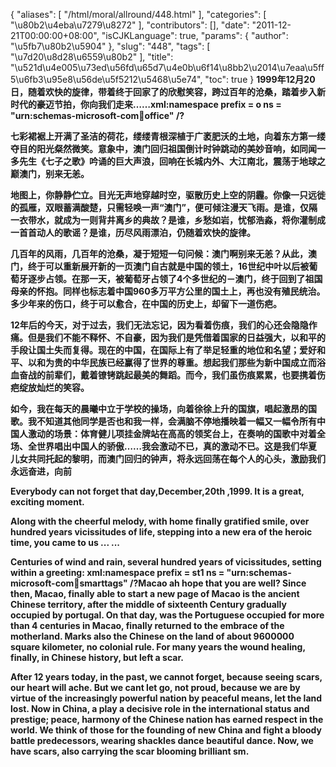 {
    "aliases": [
        "/html/moral/allround/448.html"
    ],
    "categories": [
        "\u80b2\u4eba\u7279\u8272"
    ],
    "contributors": [],
    "date": "2011-12-21T00:00:00+08:00",
    "isCJKLanguage": true,
    "params": {
        "author": "\u5fb7\u80b2\u5904"
    },
    "slug": "448",
    "tags": [
        "\u7d20\u8d28\u6559\u80b2"
    ],
    "title": "\u521d\u4e005\u73ed\u56fd\u65d7\u4e0b\u6f14\u8bb2\u2014\u7eaa\u5ff5\u6fb3\u95e8\u56de\u5f5212\u5468\u5e74",
    "toc": true
}
**1999年12月20日，随着欢快的旋律，带着终于回家了的欣慰笑容，跨过百年的沧桑，踏着步入新时代的豪迈节拍，你向我们走来……xml:namespace prefix = o ns = "urn:schemas-microsoft-com:office:office" /?**

**七彩裙裾上开满了圣洁的荷花，缕缕青根深植于广袤肥沃的土地，向着东方第一缕夺目的阳光粲然微笑。意象中，澳门回归祖国倒计时钟跳动的美妙音响，如同闻一多先生《七子之歌》吟诵的巨大声浪，回响在长城内外、大江南北，震荡于地球之巅澳门，别来无恙。**

**地图上，你静静伫立。目光无声地穿越时空，驱散历史上空的阴霾。你像一只远徙的孤雁，双眼蓄满酸楚，只需轻唤一声“澳门”，便可倾注漫天飞雨。是谁，仅隔一衣带水，就成为一则背井离乡的典故？是谁，乡愁如岩，忧郁浩淼，将你灌制成一首首动人的歌谣？是谁，历尽风雨漂泊，仍随着欢快的旋律。**

**几百年的风雨，几百年的沧桑，凝于短短一句问候：澳门啊别来无恙？从此，澳门，终于可以重新展开新的一页澳门自古就是中国的领土，16世纪中叶以后被葡萄牙逐步占领。在那一天，被葡萄牙占领了4个多世纪的－澳门，终于回到了祖国母亲的怀抱。同样也标志着中国960多万平方公里的国土上，再也没有殖民统治。多少年来的伤口，终于可以愈合，在中国的历史上，却留下一道伤疤。**

**12年后的今天，对于过去，我们无法忘记，因为看着伤痕，我们的心还会隐隐作痛。但是我们不能不释怀、不自豪，因为我们是凭借着国家的日益强大，以和平的手段让国土失而复得。现在的中国，在国际上有了举足轻重的地位和名望；爱好和平、以和为贵的中华民族已经赢得了世界的尊重。想起我们那些为新中国成立而浴血奋战的前辈们，戴着镣铐跳起最美的舞蹈。而今，我们虽伤痕累累，也要携着伤疤绽放灿烂的笑容。**

**如今，我在每天的晨曦中立于学校的操场，向着徐徐上升的国旗，唱起激昂的国歌。我不知道其他同学是否也和我一样，会满脑不停地播映着一幅又一幅令所有中国人激动的场景：体育健儿项挂金牌站在高高的领奖台上，在奏响的国歌中对着全场、全世界唱出中国人的骄傲……我会激动不已，真的激动不已。这是我们华夏儿女共同托起的黎明，而澳门回归的钟声，将永远回荡在每个人的心头，激励我们永远奋进，向前**

**Everybody can not forget that day,December,20th ,1999. It is a great, exciting moment.**

**Along with the cheerful melody, with home finally gratified smile, over hundred years vicissitudes of life, stepping into a new era of the heroic time, you came to us ... ...**

**Centuries of wind and rain, several hundred years of vicissitudes, setting within a greeting: xml:namespace prefix = st1 ns = "urn:schemas-microsoft-com:office:smarttags" /?Macao ah hope that you are well? Since then, Macao, finally able to start a new page of Macao is the ancient Chinese territory, after the middle of sixteenth Century gradually occupied by portugal. On that day, was the Portuguese occupied for more than 4 centuries in Macao, finally returned to the embrace of the motherland. Marks also the Chinese on the land of about 9600000 square kilometer, no colonial rule. For many years the wound healing, finally, in Chinese history, but left a scar.**

**After 12 years today, in the past, we cannot forget, because seeing scars, our heart will ache. But we cant let go, not proud, because we are by virtue of the increasingly powerful nation by peaceful means, let the land lost. Now in China, a play a decisive role in the international status and prestige; peace, harmony of the Chinese nation has earned respect in the world. We think of those for the founding of new China and fight a bloody battle predecessors, wearing shackles dance beautiful dance. Now, we have scars, also carrying the scar blooming brilliant sm.**


